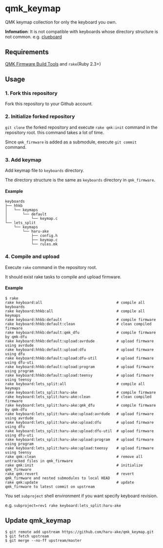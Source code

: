 # qmk_keymap

QMK keymap collection for only the keyboard you own.

**Infomation**: It is not compatible with keyboards whose directory structure is not common. e.g. [clueboard](https://github.com/qmk/qmk_firmware/tree/master/keyboards/clueboard)


## Requirements

[QMK Firmware Build Tools](https://docs.qmk.fm/#/getting_started_build_tools) and `rake`(Ruby 2.3+)


## Usage
### 1. Fork this repository

Fork this repository to your Github account.


### 2. Initialize forked repository

`git clone` the forked repository and execute `rake qmk:init` command in the repository root. this command takes a lot of time.

Since `qmk_firmware` is added as a submodule, execute `git commit` command.


### 3. Add keymap

Add keymap file to `keyboards` directory.

The directory structure is the same as `keyboards` directory in `qmk_firmware`.

#### Example

```
keyboards
├── hhkb
│   └── keymaps
│       └── default
│           └── keymap.c
└── lets_split
    └── keymaps
        └── haru-ake
            ├── config.h
            ├── keymap.c
            └── rules.mk
```


### 4. Compile and upload

Execute `rake` command in the repository root.

It should exist rake tasks to compile and upload firmware.

#### Example

```
$ rake
rake keyboard:all                                  # compile all keyboards
rake keyboard:hhkb:all                             # compile all keymaps
rake keyboard:hhkb:default                         # compile firmware
rake keyboard:hhkb:default:clean                   # clean compiled firmware
rake keyboard:hhkb:default:qmk_dfu                 # compile firmware by qmk-dfu
rake keyboard:hhkb:default:upload:avrdude          # upload firmware using avrdude
rake keyboard:hhkb:default:upload:dfu              # upload firmware using dfu
rake keyboard:hhkb:default:upload:dfu-util         # upload firmware using dfu-uti
rake keyboard:hhkb:default:upload:program          # upload firmware using program
rake keyboard:hhkb:default:upload:teensy           # upload firmware using teensy
rake keyboard:lets_split:all                       # compile all keymaps
rake keyboard:lets_split:haru-ake                  # compile firmware
rake keyboard:lets_split:haru-ake:clean            # clean compiled firmware
rake keyboard:lets_split:haru-ake:qmk_dfu          # compile firmware by qmk-dfu
rake keyboard:lets_split:haru-ake:upload:avrdude   # upload firmware using avrdude
rake keyboard:lets_split:haru-ake:upload:dfu       # upload firmware using dfu
rake keyboard:lets_split:haru-ake:upload:dfu-util  # upload firmware using dfu-uti
rake keyboard:lets_split:haru-ake:upload:program   # upload firmware using program
rake keyboard:lets_split:haru-ake:upload:teensy    # upload firmware using teensy
rake qmk:clean                                     # remove all untracked files in qmk_firmware
rake qmk:init                                      # initialize qmk_firmware
rake qmk:revert                                    # revert qmk_firmware and nested submodules to local HEAD
rake qmk:update                                    # update qmk_firmware to latest commit on upstream
```

You set `subproject` shell environment if you want specify keyboard revision.

e.g. `subproject=rev1 rake keyboard:lets_split:haru-ake`


## Update qmk_keymap

```
$ git remote add upstream https://github.com/haru-ake/qmk_keymap.git
$ git fetch upstream
$ git merge --no-ff upstream/master
```

